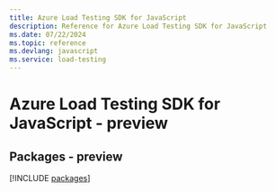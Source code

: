 ```yaml
---
title: Azure Load Testing SDK for JavaScript
description: Reference for Azure Load Testing SDK for JavaScript
ms.date: 07/22/2024
ms.topic: reference
ms.devlang: javascript
ms.service: load-testing
---
```

# Azure Load Testing SDK for JavaScript - preview
## Packages - preview
[!INCLUDE [packages](load-testing-index.md)]